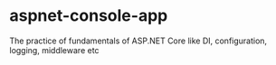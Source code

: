# aspnet-console-app
The practice of fundamentals of ASP.NET Core like DI, configuration, logging, middleware etc
